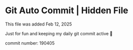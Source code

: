 # Git Auto Commit | Hidden File

This file was added Feb 12, 2025

Just for fun and keeping my daily git commit active 🤪

commit number: 190405
